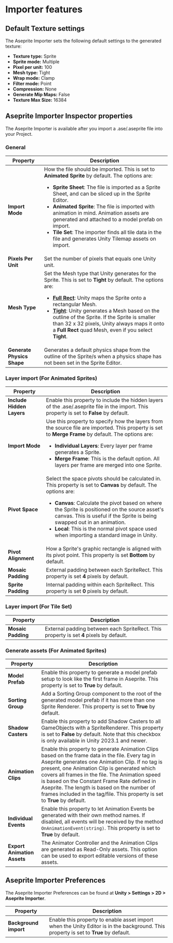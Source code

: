 # Importer features

## Default Texture settings

The Aseprite Importer sets the following default settings to the generated texture:
- <b>Texture type:</b> Sprite
- <b>Sprite mode:</b> Multiple
- <b>Pixel per unit:</b> 100
- <b>Mesh type:</b> Tight
- <b>Wrap mode:</b> Clamp
- <b>Filter mode:</b> Point
- <b>Compression:</b> None
- <b>Generate Mip Maps:</b> False
- <b>Texture Max Size:</b> 16384

## Aseprite Importer Inspector properties
The Aseprite Importer is available after you import a .ase/.aseprite file into your Project.

### General

| **Property** | **Description** |
|-|-|
| **Import Mode** | How the file should be imported. This is set to **Animated Sprite** by default. The options are:<ul><li><strong>Sprite Sheet</strong>: The file is imported as a Sprite Sheet, and can be sliced up in the Sprite Editor.</li><li><strong>Animated Sprite</strong>: The file is imported with animation in mind. Animation assets are generated and attached to a model prefab on import.</li><li><strong>Tile Set</strong>: The importer finds all tile data in the file and generates Unity Tilemap assets on import.</li></ul> |
| **Pixels Per Unit** | Set the number of pixels that equals one Unity unit. |
| **Mesh Type** | Set the Mesh type that Unity generates for the Sprite. This is set to **Tight** by default. The options are:<ul><li><a href="https://docs.unity3d.com/Documentation/ScriptReference/SpriteMeshType.FullRect.html"><strong>Full Rect</strong></a>: Unity maps the Sprite onto a rectangular Mesh.</li><li><strong><a href="https://docs.unity3d.com/Documentation/ScriptReference/SpriteMeshType.Tight.html">Tight</a></strong>: Unity generates a Mesh based on the outline of the Sprite. If the Sprite is smaller than 32 x 32 pixels, Unity always maps it onto a **Full Rect** quad Mesh, even if you select **Tight**.</li></ul> |
| **Generate Physics Shape** | Generates a default physics shape from the outline of the Sprite/s when a physics shape has not been set in the Sprite Editor. |

### Layer import (For Animated Sprites)

| **Property** | **Description** |
|-|-|
| **Include Hidden Layers** | Enable this property to include the hidden layers of the .ase/.aseprite file in the import. This property is set to **False** by default. |
| **Import Mode** | Use this property to specify how the layers from the source file are imported. This property is set to **Merge Frame** by default. The options are:<ul><li><strong>Individual Layers</strong>: Every layer per frame generates a Sprite.</li><li><strong>Merge Frame</strong>: This is the default option. All layers per frame are merged into one Sprite.</li></ul> |
| **Pivot Space** | Select the space pivots should be calculated in. This property is set to **Canvas** by default. The options are:<ul><li><strong>Canvas</strong>: Calculate the pivot based on where the Sprite is positioned on the source asset's canvas. This is useful if the Sprite is being swapped out in an animation.</li><li><strong>Local</strong>: This is the normal pivot space used when importing a standard image in Unity.</li></ul> |
| **Pivot Alignment** | How a Sprite's graphic rectangle is aligned with its pivot point. This property is set **Bottom** by default. |
| **Mosaic Padding** | External padding between each SpriteRect. This property is set **4** pixels by default. |
| **Sprite Padding** | Internal padding within each SpriteRect. This property is set **0** pixels by default. |

### Layer import (For Tile Set)

| **Property** | **Description** |
|-|-|
| **Mosaic Padding** | External padding between each SpriteRect. This property is set **4** pixels by default. |

### Generate assets (For Animated Sprites)

| **Property** | **Description** |
|-|-|
| **Model Prefab** | Enable this property to generate a model prefab setup to look like the first frame in Aseprite. This property is set to **True** by default. |
| **Sorting Group** | Add a Sorting Group component to the root of the generated model prefab if it has more than one Sprite Renderer. This property is set to **True** by default. |
| **Shadow Casters** | Enable this property to add Shadow Casters to all GameObjects with a SpriteRenderer. This property is set to **False** by default. Note that this checkbox is only available in Unity 2023.1 and newer. |
| **Animation Clips** | Enable this property to generate Animation Clips based on the frame data in the file. Every tag in Aseprite generates one Animation Clip. If no tag is present, one Animation Clip is generated which covers all frames in the file. The Animation speed is based on the Constant Frame Rate defined in Aseprite. The length is based on the number of frames included in the tag/file. This property is set to **True** by default. |
| **Individual Events** | Enable this property to let Animation Events be generated with their own method names. If disabled, all events will be received by the method `OnAnimationEvent(string)`. This property is set to **True** by default. |
| **Export Animation Assets** | The Animator Controller and the Animation Clips are generated as Read-Only assets. This option can be used to export editable versions of these assets. |

## Aseprite Importer Preferences
The Aseprite Importer Preferences can be found at <b>Unity > Settings > 2D > Aseprite Importer</b>.

| **Property** | **Description** |
|-|-|
| **Background import** | Enable this property to enable asset import when the Unity Editor is in the background. This property is set to **True** by default. |
